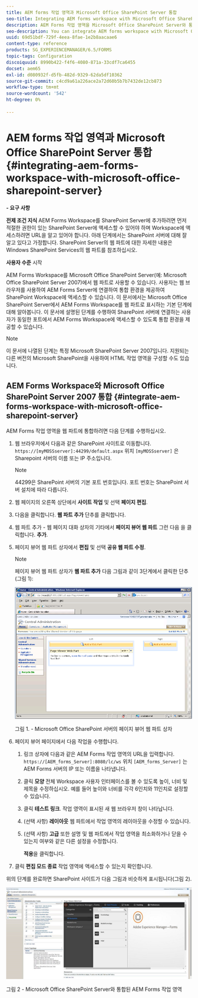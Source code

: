 ```yaml
---
title: AEM forms 작업 영역과 Microsoft Office SharePoint Server 통합
seo-title: Integrating AEM forms workspace with Microsoft Office SharePoint Server
description: AEM Forms 작업 영역을 Microsoft Office SharePoint Server와 통합할 수 있습니다.
seo-description: You can integrate AEM forms workspace with Microsoft Office SharePoint Server.
uuid: 69d51bdf-729f-4eea-8fae-1e2b8aacaae6
content-type: reference
products: SG_EXPERIENCEMANAGER/6.5/FORMS
topic-tags: Configuration
discoiquuid: 8990b422-f4f6-4080-871a-33cdf7ca6455
docset: aem65
exl-id: d080932f-d5fb-482d-9329-62da5df10362
source-git-commit: c4cd9a61a226ace2a72d60b5b7b7432de12cb873
workflow-type: tm+mt
source-wordcount: '542'
ht-degree: 0%

---
```


# AEM forms 작업 영역과 Microsoft Office SharePoint Server 통합{#integrating-aem-forms-workspace-with-microsoft-office-sharepoint-server}

**- 요구 사항**

**전제 조건 지식**
AEM Forms Workspace를 SharePoint Server에 추가하려면 먼저 적절한 권한이 있는 SharePoint Server에 액세스할 수 있어야 하며 Workspace에 액세스하려면 URL을 알고 있어야 합니다. 아래 단계에서는 SharePoint 서버에 대해 잘 알고 있다고 가정합니다. SharePoint Server의 웹 파트에 대한 자세한 내용은 Windows SharePoint Services의 웹 파트를 참조하십시오.

**사용자 수준**
시작

AEM Forms Workspace를 Microsoft Office SharePoint Server(예: Microsoft Office SharePoint Server 2007)에서 웹 파트로 사용할 수 있습니다. 사용자는 웹 브라우저를 사용하여 AEM Forms Server에 연결하여 통합 환경을 제공하여 SharePoint Workspace에 액세스할 수 있습니다. 이 문서에서는 Microsoft Office SharePoint Server에서 AEM Forms Workspace를 웹 파트로 표시하는 기본 단계에 대해 알아봅니다. 이 문서에 설명된 단계를 수행하여 SharePoint 서버에 연결하는 사용자가 동일한 포트에서 AEM Forms Workspace에 액세스할 수 있도록 통합 환경을 제공할 수 있습니다.

>[!NOTE]
>
>이 문서에 나열된 단계는 특정 Microsoft SharePoint Server 2007입니다. 지원되는 다른 버전의 Microsoft SharePoint을 사용하여 HTML 작업 영역을 구성할 수도 있습니다.

## AEM Forms Workspace와 Microsoft Office SharePoint Server 2007 통합 {#integrate-aem-forms-workspace-with-microsoft-office-sharepoint-server}

AEM Forms 작업 영역을 웹 파트에 통합하려면 다음 단계를 수행하십시오.

1. 웹 브라우저에서 다음과 같은 SharePoint 사이트로 이동합니다. `https://[myMOSSserver]:44299/default.aspx` 위치 `[myMOSSserver]` 은 Sharepoint 서버의 이름 또는 IP 주소입니다.

   >[!NOTE]
   >
   >44299은 SharePoint 서버의 기본 포트 번호입니다. 포트 번호는 SharePoint 서버 설치에 따라 다릅니다.

1. 웹 페이지의 오른쪽 상단에서 **사이트 작업** 및 선택 **페이지 편집**.
1. 다음을 클릭합니다. **웹 파트 추가** 단추를 클릭합니다.
1. 웹 파트 추가 - 웹 페이지 대화 상자의 기타에서 **페이지 뷰어 웹 파트** 그런 다음 을 클릭합니다. **추가**.
1. 페이지 뷰어 웹 파트 상자에서 **편집** 및 선택 **공유 웹 파트 수정**.

   >[!NOTE]
   >
   >페이지 뷰어 웹 파트 상자가 **웹 파트 추가** 다음 그림과 같이 3단계에서 클릭한 단추(그림 1):

   ![Microsoft Office SharePoint 서버의 페이지 뷰어 웹 파트 상자입니다.](assets/page-viewer-web-part-box-in-microsoft-office-sharepoint-server.png)

   그림 1. - Microsoft Office SharePoint 서버의 페이지 뷰어 웹 파트 상자

1. 페이지 뷰어 페이지에서 다음 작업을 수행합니다.

   1. 링크 상자에 다음과 같은 AEM Forms 작업 영역의 URL을 입력합니다. `https://[AEM_forms_Server]:8080/lc/ws` 위치 `[AEM_forms_Server]` 는 AEM Forms 서버의 IP 또는 이름을 나타냅니다.
   1. 클릭 **모양** 전체 Workspace 사용자 인터페이스를 볼 수 있도록 높이, 너비 및 제목을 수정하십시오. 예를 들어 높이와 너비를 각각 6인치와 11인치로 설정할 수 있습니다.
   1. 클릭 **테스트 링크**. 작업 영역이 표시된 새 웹 브라우저 창이 나타납니다.
   1. (선택 사항) **레이아웃** 웹 파트에서 작업 영역의 레이아웃을 수정할 수 있습니다.
   1. (선택 사항) **고급** 또한 설명 및 웹 파트에서 작업 영역을 최소화하거나 닫을 수 있는지 여부와 같은 다른 설정을 수정합니다.

      **적용**&#x200B;을 클릭합니다.

1. 클릭 **편집 모드 종료** 작업 영역에 액세스할 수 있는지 확인합니다.

위의 단계를 완료하면 SharePoint 사이트가 다음 그림과 비슷하게 표시됩니다(그림 2).

![Microsoft Office SharePoint Server와 통합된 AEM Forms 작업 영역](assets/aem-forms-workspace.jpg)

그림 2 - Microsoft Office SharePoint Server와 통합된 AEM Forms 작업 영역

